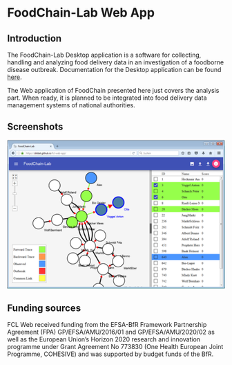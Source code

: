 # FoodChain-Lab Web App

## Introduction

The FoodChain-Lab Desktop application is a software for collecting, handling and analyzing food delivery data in an investigation
of a foodborne disease outbreak. Documentation for the Desktop application can be found [here](https://foodrisklabs.bfr.bund.de/index.php/foodchain-lab/).

The Web application of FoodChain presented here just covers the analysis part. When ready, it is planned to be integrated into food delivery data management
systems of national authorities.

## Screenshots

![Screenshot](https://github.com/SiLeBAT/fcl-web-app/raw/master/screenshot1.png "Screenshot")

## Funding sources

FCL Web received funding from the EFSA-BfR Framework Partnership Agreement (FPA) GP/EFSA/AMU/2016/01 and GP/EFSA/AMU/2020/02 as well as the European Union’s Horizon 2020 research and innovation programme under Grant Agreement No 773830 (One Health European Joint Programme, COHESIVE) and was supported by budget funds of the BfR.
